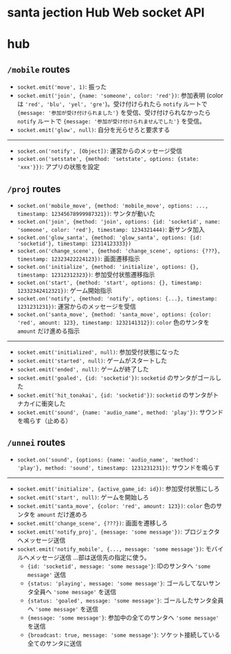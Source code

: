 santa jection Hub Web socket API
===

# hub

## `/mobile` routes

- `socket.emit('move', 1)`: 振った
- `socket.emit('join', {name: 'someone', color: 'red'})`: 参加表明 (colorは `'red', 'blu', 'yel', 'gre'`)。受け付けられたら `notify` ルートで `{message: '参加が受け付けられました'}` を受信、受け付けられなかったら　`notify` ルートで `{message: '参加が受け付けられませんでした'}` を受信。
- `socket.emit('glow', null)`: 自分を光らせろと要求する
----
- `socket.on('notify', [Object])`: 運営からのメッセージ受信
- `socket.on('setstate', {method: 'setstate', options: {state: 'xxx'}})`: アプリの状態を設定

## `/proj` routes

- `socket.on('mobile_move', {method: 'mobile_move', options: ..., timestamp: 12345678999987321})`: サンタが動いた
- `socket.on('join', {method: 'join', options: {id: 'socketid', name: 'someone', color: 'red'}, timestamp: 1234321444)`: 新サンタ加入
- `socket.on('glow_santa', {method: 'glow_santa', options: {id: 'socketid'}, timestamp: 12314123333})`
- `socket.on('change_scene', {method: 'change_scene', options: {???}, timestamp: 12323422224123})`: 画面遷移指示
- `socket.on('initialize', {method: 'initialize', options: {}, timestamp: 12312312323})`: 参加受付状態遷移指示
- `socket.on('start', {method: 'start', options: {}, timestamp: 12332342412321})`: ゲーム開始指示
- `socket.on('notify', {method: 'notify', options: {...}, timestamp: 1231231231})`: 運営からのメッセージを受信
- `socket.on('santa_move', {method: 'santa_move', options: {color: 'red', amount: 123}, timestamp: 1232141312})`: `color` 色のサンタを `amount` だけ進める指示
----
- `socket.emit('initialized', null)`: 参加受付状態になった
- `socket.emit('started', null)`: ゲームがスタートした
- `socket.emit('ended', null)`: ゲームが終了した
- `socket.emit('goaled', {id: 'socketid'})`: `socketid` のサンタがゴールした
- `socket.emit('hit_tonakai', {id: 'socketid'})`: `socketid` のサンタがトナカイに衝突した
- `socket.emit('sound', {name: 'audio_name', method: 'play'})`: サウンドを鳴らす（止める）

## `/unnei` routes
- `socket.on('sound', {options: {name: 'audio_name', 'method': 'play'}, method: 'sound', timestamp: 1231231231})`: サウンドを鳴らす
---
- `socket.emit('initialize', {active_game_id: id})`: 参加受付状態にしろ
- `socket.emit('start', null)`: ゲームを開始しろ
- `socket.emit('santa_move', {color: 'red', amount: 123})`: `color` 色のサンタを `amount` だけ進めろ
- `socket.emit('change_scene', {???})`: 画面を遷移しろ
- `socket.emit('notify_proj', {message: 'some message'})`: プロジェクタへメッセージ送信
- `socket.emit('notify_mobile', {..., message: 'some message'})`: モバイルへメッセージ送信 ...部は送信先の指定に使う。
    - `{id: 'socketid', message: 'some message'}`: IDのサンタへ `'some message'` 送信
    - `{status: 'playing', message: 'some message'}`: ゴールしてないサンタ全員へ `'some message'` を送信
    - `{status: 'goaled', message: 'some message'}`: ゴールしたサンタ全員へ `'some message'` を送信
    - `{message: 'some message'}`: 参加中の全てのサンタへ `'some message'` を送信
    - `{broadcast: true, message: 'some message'}`: ソケット接続している全てのサンタに送信

